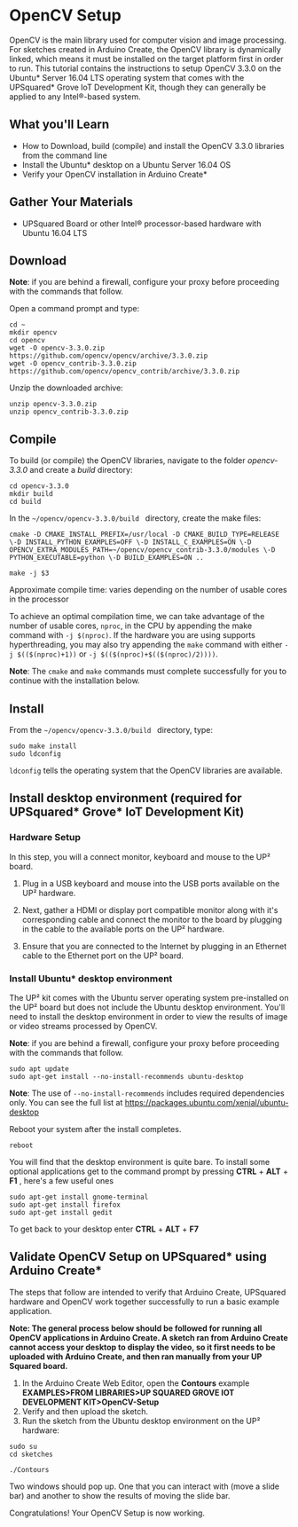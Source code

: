 
# OpenCV Setup
OpenCV is the main library used for computer vision and image processing.  For sketches created in Arduino Create, the OpenCV library is dynamically linked, which means it must be installed on the target platform first in order to run. This tutorial contains the instructions to setup OpenCV 3.3.0 on the Ubuntu\* Server 16.04 LTS operating system that comes with the UPSquared\* Grove IoT Development Kit, though they can generally be applied to any Intel®-based system.

## What you'll Learn
* How to Download, build (compile) and install the OpenCV 3.3.0 libraries from the command line
* Install the Ubuntu\* desktop on a Ubuntu Server 16.04 OS
* Verify your OpenCV installation in Arduino Create\*

## Gather Your Materials
* UPSquared Board or other Intel® processor-based hardware with Ubuntu 16.04 LTS

## Download

**Note**: if you are behind a firewall, configure your proxy before proceeding with the commands that follow.

Open a command prompt and type:

```
cd ~
mkdir opencv
cd opencv
wget -O opencv-3.3.0.zip https://github.com/opencv/opencv/archive/3.3.0.zip
wget -O opencv_contrib-3.3.0.zip https://github.com/opencv/opencv_contrib/archive/3.3.0.zip
```
[//]: # ()

Unzip the downloaded archive:

```
unzip opencv-3.3.0.zip
unzip opencv_contrib-3.3.0.zip
```

## Compile
To build (or compile) the OpenCV libraries, navigate to the folder *opencv-3.3.0* and create a *build* directory:

```
cd opencv-3.3.0
mkdir build
cd build
```
In the `~/opencv/opencv-3.3.0/build ` directory, create the make files:

[//]: # (cmake ../)
```
cmake -D CMAKE_INSTALL_PREFIX=/usr/local -D CMAKE_BUILD_TYPE=RELEASE \-D INSTALL_PYTHON_EXAMPLES=OFF \-D INSTALL_C_EXAMPLES=ON \-D OPENCV_EXTRA_MODULES_PATH=~/opencv/opencv_contrib-3.3.0/modules \-D PYTHON_EXECUTABLE=python \-D BUILD_EXAMPLES=ON ..

make -j $3
```
Approximate compile time: varies depending on the number of usable cores in the processor

To achieve an optimal compilation time, we can take advantage of the number of usable cores, `nproc`, in the CPU by appending the make command with `-j $(nproc)`. If the hardware you are using supports hyperthreading, you may also try appending the `make` command with either `-j $(($(nproc)+1))` or `-j $(($(nproc)+$(($(nproc)/2))))`.

**Note**: The `cmake` and `make` commands must complete successfully for you to continue with the installation below.

## Install
From the  `~/opencv/opencv-3.3.0/build ` directory, type:
```
sudo make install
sudo ldconfig
```

`ldconfig` tells the operating system that the OpenCV libraries are available.

## Install desktop environment (required for UPSquared\* Grove\* IoT Development Kit)

### Hardware Setup
In this step, you will a connect monitor, keyboard and mouse to the UP² board.

1. Plug in a USB keyboard and mouse into the USB ports available on the UP² hardware. 

2. Next, gather a HDMI or display port compatible monitor along with it's corresponding cable and connect the monitor to the board by plugging in the cable to the available ports on the UP² hardware.

3. Ensure that you are connected to the Internet by plugging in an Ethernet cable to the Ethernet port on the UP² board.

### Install Ubuntu\* desktop environment
The UP² kit comes with the Ubuntu server operating system pre-installed on the UP² board but does not include the Ubuntu desktop environment. You'll need to install the desktop environment in order to view the results of image or video streams processed by OpenCV.

**Note**: if you are behind a firewall, configure your proxy before proceeding with the commands that follow.

```
sudo apt update
sudo apt-get install --no-install-recommends ubuntu-desktop
```
**Note**: The use of `--no-install-recommends` includes required dependencies only. You can see the full list at https://packages.ubuntu.com/xenial/ubuntu-desktop

Reboot your system after the install completes.
```
reboot
```

You will find that the desktop environment is quite bare.  To install some optional applications get to the command prompt by pressing **CTRL** + **ALT** + **F1** , here's a few useful ones
```
sudo apt-get install gnome-terminal
sudo apt-get install firefox
sudo apt-get install gedit
```

To get back to your desktop enter **CTRL** + **ALT** + **F7** 

## Validate OpenCV Setup on UPSquared\* using Arduino Create\*
The steps that follow are intended to verify that Arduino Create, UPSquared hardware and OpenCV work together successfully to run a basic example application.  

**Note:  The general process below should be followed for running all OpenCV applications in Arduino Create. A sketch ran from Arduino Create cannot access your desktop to display the video, so it first needs to be uploaded with Arduino Create, and then ran manually from your UP Squared board.**  

1. In the Arduino Create Web Editor, open the **Contours** example **EXAMPLES>FROM LIBRARIES>UP SQUARED GROVE IOT DEVELOPMENT KIT>OpenCV-Setup**
2. Verify and then upload the sketch.  
3. Run the sketch from the Ubuntu desktop environment on the UP² hardware: 

```
sudo su
cd sketches
```
```
./Contours
```
Two windows should pop up. One that you can interact with (move a slide bar) and another to show the results of moving the slide bar.

Congratulations! Your OpenCV Setup is now working.
